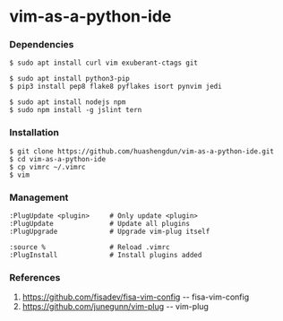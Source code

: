# vim-as-a-python-ide

### Dependencies
```
$ sudo apt install curl vim exuberant-ctags git

$ sudo apt install python3-pip
$ pip3 install pep8 flake8 pyflakes isort pynvim jedi

$ sudo apt install nodejs npm
$ sudo npm install -g jslint tern
```

### Installation
```
$ git clone https://github.com/huashengdun/vim-as-a-python-ide.git
$ cd vim-as-a-python-ide
$ cp vimrc ~/.vimrc
$ vim
```

### Management
```
:PlugUpdate <plugin>     # Only update <plugin>
:PlugUpdate              # Update all plugins
:PlugUpgrade             # Upgrade vim-plug itself

:source %                # Reload .vimrc
:PlugInstall             # Install plugins added
```

### References
1. https://github.com/fisadev/fisa-vim-config -- fisa-vim-config
1. https://github.com/junegunn/vim-plug -- vim-plug
